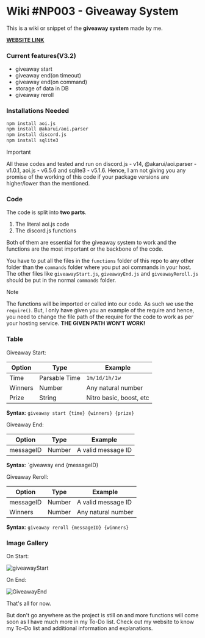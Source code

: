 # Wiki #NP003 - Giveaway System

This is a wiki or snippet of the **giveaway system** made by me.

**[WEBSITE LINK](https://nanotech-wikis.vercel.app/code/giveaway)**

### Current features(V3.2)

- giveaway start
- giveaway end(on timeout)
- giveaway end(on command)
- storage of data in DB
- giveaway reroll

### Installations Needed

```bash
npm install aoi.js
npm install @akarui/aoi.parser
npm install discord.js
npm install sqlite3
```

> [!IMPORTANT]
> All these codes and tested and run on discord.js - v14, @akarui/aoi.parser - v1.0.1, aoi.js - v6.5.6 and sqlite3 - v5.1.6. Hence, I am not giving you any promise of the working of this code if your package versions are higher/lower than the mentioned.

### Code

The code is split into __two parts__. 
1. The literal aoi.js code 
1. The discord.js functions

Both of them are essential for the giveaway system to work and the functions are the most important or the backbone of the code.

You have to put all the files in the `functions` folder of this repo to any other folder than the `commands` folder where you put aoi commands in your host. The other files like `giveawayStart.js`, `giveawayEnd.js` and `giveawayReroll.js` should be put in the normal `commands` folder.

> [!NOTE]
> The functions will be imported or called into our code. As such we use the `require()`. But, I only have given you an example of the require and hence, you need to change the file path of the require for the code to work as per your hosting service. **THE GIVEN PATH WON'T WORK!**

### Table

Giveaway Start:

| Option | Type | Example |
| ------ | ---- | ------- |
| Time | Parsable Time | `1m/1d/1h/1w` |
| Winners | Number | Any natural number |
| Prize | String | Nitro basic, boost, etc |

**Syntax**: `giveaway start {time} {winners} {prize}`

Giveaway End:

| Option | Type | Example |
| ------ | ---- | ------- |
| messageID | Number | A valid message ID |

**Syntax**: `giveaway end {messageID}

Giveaway Reroll:

| Option | Type | Example |
| ------ | ---- | ------- |
| messageID | Number | A valid message ID |
| Winners | Number | Any natural number |

**Syntax**: `giveaway reroll {messageID} {winners}`

### Image Gallery

On Start:

![giveawayStart](https://cdn.discordapp.com/attachments/1149961478372347985/1160100749250928721/Screenshot_20231007_115540_Discord.jpg)

On End:

![GiveawayEnd](https://cdn.discordapp.com/attachments/1149961478372347985/1160100773519183912/Screenshot_20231007_115554_Discord.jpg)

That's all for now.

But don't go anywhere as the project is still on and more functions will come soon as I have much more in my To-Do list.
Check out my website to know my To-Do list and additional information and explanations.

